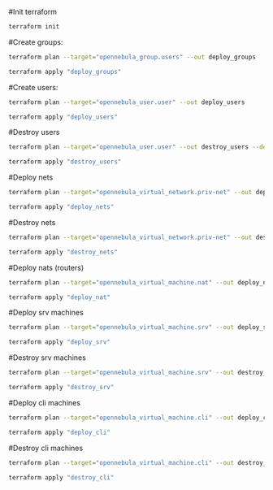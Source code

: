 #Init terraform

```bash
terraform init
```

#Create groups:
```bash
terraform plan --target="opennebula_group.users" --out deploy_groups

terraform apply "deploy_groups"
```

#Create users:
```bash
terraform plan --target="opennebula_user.user" --out deploy_users

terraform apply "deploy_users"
```

#Destroy users
```bash
terraform plan --target="opennebula_user.user" --out destroy_users --destroy

terraform apply "destroy_users"
```

#Deploy nets
```bash
terraform plan --target="opennebula_virtual_network.priv-net" --out deploy_nets

terraform apply "deploy_nets"
```

#Destroy nets
```bash
terraform plan --target="opennebula_virtual_network.priv-net" --out destroy_nets --destroy

terraform apply "destroy_nets"
```

#Deploy nats (routers)
```bash
terraform plan --target="opennebula_virtual_machine.nat" --out deploy_nat

terraform apply "deploy_nat"
```

#Deploy srv machines
```bash
terraform plan --target="opennebula_virtual_machine.srv" --out deploy_srv

terraform apply "deploy_srv"
```

#Destroy srv machines
```bash
terraform plan --target="opennebula_virtual_machine.srv" --out destroy_srv --destroy

terraform apply "destroy_srv"
```


#Deploy cli machines
```bash
terraform plan --target="opennebula_virtual_machine.cli" --out deploy_cli

terraform apply "deploy_cli"
```

#Destroy cli machines
```bash
terraform plan --target="opennebula_virtual_machine.cli" --out destroy_cli --destroy

terraform apply "destroy_cli"